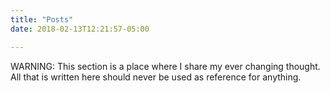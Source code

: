 ```yaml
---
title: "Posts"
date: 2018-02-13T12:21:57-05:00

---
```


WARNING: This section is a place where I share my ever changing thought. All that is written here should never be used as reference for anything.